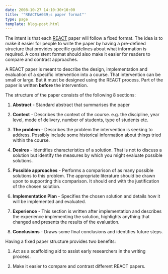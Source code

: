 ```yaml
---
date: 2008-10-27 14:10:30+10:00
title: '"REACT&#039;s paper format"'
type: page
template: blog-post.html
---
```

The intent is that each [REACT](/blog2/research/reflection-evaluation-and-collaboration-in-teaching/) paper will follow a fixed format. The idea is to make it easier for people to write the paper by having a pre-defined structure that provides specific guidelines about what information is required. A consistent format should also make it easier for readers to compare and contrast approaches.

A REACT paper is meant to describe the design, implementation and evaluation of a specific intervention into a course. That intervention can be small or large. But it must be designed using the REACT process. Part of the paper is written **before** the intervention.

The structure of the paper consists of the following 8 sections:

1. **Abstract** \- Standard abstract that summarises the paper

3. **Context** - Describes the context of the course. e.g. the discipline, year level, mode of delivery, number of students, type of students etc.
4. **The problem** - Describes the problem the intervention is seeking to address. Possibly include some historical information about things tried within the course.
5. **Desires** - Identifies characteristics of a solution. That is not to discuss a solution but identify the measures by which you might evaluate possible solutions.

7. **Possible approaches** - Performs a comparison of as many possible solutions to this problem. The appropriate literature should be drawn upon to supporting this comparison. It should end with the justification of the chosen solution.
8. **Implementation Plan** - Specifies the chosen solution and details how it will be implemented and evaluated.
9. **Experience** - This section is written after implementation and describes the experience implementing the solution, highlights anything that changed and presents the results of the evaluation.

11. **Conclusions** - Draws some final conclusions and identifies future steps.

Having a fixed paper structure provides two benefits:

1. Act as a scaffolding aid to assist early researchers in the writing process.

3. Make it easier to compare and contrast different REACT papers.